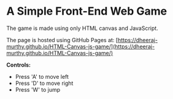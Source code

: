 # A Simple Front-End Web Game

The game is made using only HTML canvas and JavaScript.

The page is hosted using GitHub Pages at:
[https://dheeraj-murthy.github.io/HTML-Canvas-js-game/](https://dheeraj-murthy.github.io/HTML-Canvas-js-game/)

**Controls:**
- Press 'A' to move left
- Press 'D' to move right
- Press 'W' to jump
